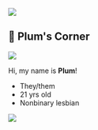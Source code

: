 ![](https://i.imgur.com/S1Rve3R.png)

## 🍃 Plum's Corner

![](https://komarev.com/ghpvc/?username=SugarpIums&color=green)

Hi, my name is **Plum**!
* They/them
* 21 yrs old
* Nonbinary lesbian

![](https://64.media.tumblr.com/f273df7e01e400af4786e82b18c47e13/d77ce89964047442-bf/s2048x3072/65670b6d056a11bb3800c82e72559370d0926969.pnj)

